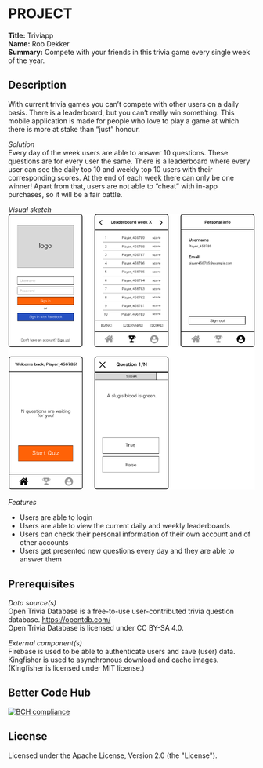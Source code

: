 # PROJECT

**Title:** Triviapp  
**Name:** Rob Dekker  
**Summary:** Compete with your friends in this trivia game every single week of the year.  


## Description
With current trivia games you can’t compete with other users on a daily basis. There is a leaderboard, but you can’t really win something. This mobile application is made for people who love to play a game at which there is more at stake than “just” honour.

*Solution*  
Every day of the week users are able to answer 10 questions. These questions are for every user the same. There is a leaderboard where every user can see the daily top 10 and weekly top 10 users with their corresponding scores. At the end of each week there can only be one winner! Apart from that, users are not able to “cheat” with in-app purchases, so it will be a fair battle.


*Visual sketch*  
![alt text](https://github.com/robdekker/triviapp/blob/master/doc/Project%20sketch.png)

*Features*  
* Users are able to login
* Users are able to view the current daily and weekly leaderboards
* Users can check their personal information of their own account and of other accounts
* Users get presented new questions every day and they are able to answer them


## Prerequisites

*Data source(s)*  
Open Trivia Database is a free-to-use user-contributed trivia question database. https://opentdb.com/  
Open Trivia Database is licensed under CC BY-SA 4.0.

*External component(s)*  
Firebase is used to be able to authenticate users and save (user) data.
Kingfisher is used to asynchronous download and cache images. (Kingfisher is licensed under MIT license.)

## Better Code Hub
[![BCH compliance](https://bettercodehub.com/edge/badge/robdekker/triviapp?branch=master)](https://bettercodehub.com/)

## License
Licensed under the Apache License, Version 2.0 (the "License").

